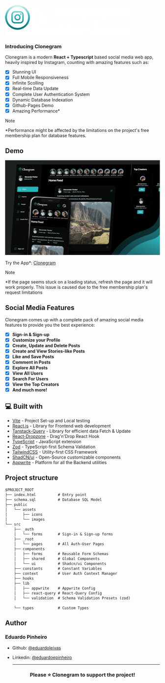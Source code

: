 ![logo](https://raw.githubusercontent.com/eduardoleivas/clonegram/3a5e09f609743f7f61dcc71daebff7c08d25592d/public/assets/images/logo1.svg)

### Introducing Clonegram

Clonegram is a modern **React + Typescript** based social media web app, heavily inspired by Instagram, counting with amazing features such as:
- [x] Stunning UI
- [x] Full Mobile Responsiveness
- [x] Infinite Scolling
- [x] Real-time Data Update
- [x] Complete User Authentication System 
- [x] Dynamic Database Indexation
- [x] Github-Pages Demo
- [x] Amazing Performance*

>[!NOTE]
>*Performance might be affected by the limitations on the project's free membership plan for database features. 

## Demo

![poster_clonegram](https://raw.githubusercontent.com/eduardoleivas/clonegram/main/public/assets/images/bg-readme.jpg)

Try the App*: [Clonegram](https://snapgraam.vercel.app/)
>[!NOTE]
>*If the page seems stuck on a loading status, refresh the page and it will work properly. This issue is caused due to the free membership plan's request limitations

## Social Media Features

Clonegram comes up with a complete pack of amazing social media features to provide you the best experience:

- [x] **Sign-in & Sign-up**
- [x] **Customize your Profile**
- [x] **Create, Update and Delete Posts**
- [x] **Create and View Stories-like Posts**
- [x] **Like and Save Posts**
- [x] **Comment in Posts**
- [x] **Explore All Posts**
- [x] **View All Users**
- [x] **Search For Users** 
- [x] **View the Top Creators**
- [x] **And much more!**

## 💻 Built with

- [Vite](https://vitejs.dev/) - Project Set-up and Local testing
- [React.js](https://react.dev/) - Library for Frontend web development
- [Tanstack-Query](https://tanstack.com/) - Library for efficient data Fetch & Update
- [React-Dropzone](https://react-dropzone.js.org/) - Drag'n'Drop React Hook
- [TypeScript](https://typescriptlang.org/) - JavaScript extension
- [Zod](https://zod.dev/) - TypeScript-first Schema Validation
- [TailwindCSS](https://tailwindcss.com/) - Utility-first CSS Framework
- [ShadCN/ui](https://ui.shadcn.com/) - Open-Source customizable components
- [Appwrite](https://appwrite.io/) - Platform for all the Backend utilities

## Project structure

```
$PROJECT_ROOT
├── index.html          # Entry point
├── schema.sql          # Database SQL Model
├── public
│   └── assets
│       ├── icons
│       └── images
└── src
    ├── _auth
    │   └── forms       # Sign-in & Sign-up forms
    ├── _root
    │   └── pages       # All Auth-User Pages
    ├── components
    │   ├── forms       # Reusable Form Schemas
    │   ├── shared      # Global Components
    │   └── ui          # Shadcn/ui Components
    ├── constants       # Constant Variables
    ├── context         # User Auth Context Manager
    ├── hooks
    ├── lib
    │   ├── appwrite    # Appwrite Config
    │   ├── react-query # React-Query Config
    │   └── validation  # Schema Validation Presets (zod)

    └── types           # Custom Types
```

## Author

### Eduardo Pinheiro

- Github: [@eduardoleivas](https://github.com/eduardoleivas)
- Linkedin: [@eduardoepinheiro](https://www.linkedin.com/in/eduardoepinheiro/)

  ***

<h3 align="center">
Please ⭐️ Clonegram to support the project!
</h3>





